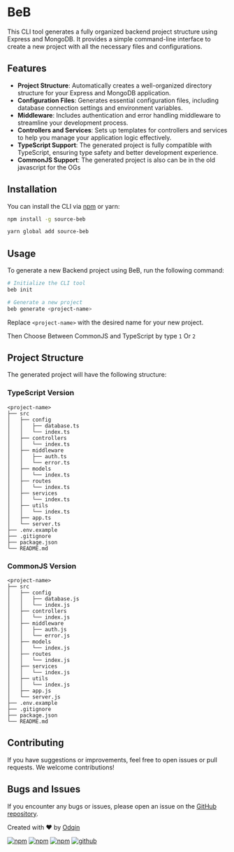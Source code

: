 # BeB

This CLI tool generates a fully organized backend project structure using Express and MongoDB. It provides a simple command-line interface to create a new project with all the necessary files and configurations.

## Features

- **Project Structure**: Automatically creates a well-organized directory structure for your Express and MongoDB application.
- **Configuration Files**: Generates essential configuration files, including database connection settings and environment variables.
- **Middleware**: Includes authentication and error handling middleware to streamline your development process.
- **Controllers and Services**: Sets up templates for controllers and services to help you manage your application logic effectively.
- **TypeScript Support**: The generated project is fully compatible with TypeScript, ensuring type safety and better development experience.
- **CommonJS Support**: The generated project is also can be in the old javascript for the OGs

## Installation
You can install the CLI via [npm](https://www.npmjs.com/package/source-beb) or yarn:
```bash
npm install -g source-beb
```
```bash
yarn global add source-beb
```

## Usage

To generate a new Backend project using BeB, run the following command:

```bash
# Initialize the CLI tool
beb init
```

```bash
# Generate a new project
beb generate <project-name>
```

Replace `<project-name>` with the desired name for your new project.

Then Choose Between CommonJS and TypeScript by type `1` Or `2`

## Project Structure

The generated project will have the following structure:

### TypeScript Version
```
<project-name>
├── src
│   ├── config
│   │   ├── database.ts
│   │   └── index.ts
│   ├── controllers
│   │   └── index.ts
│   ├── middleware
│   │   ├── auth.ts
│   │   └── error.ts
│   ├── models
│   │   └── index.ts
│   ├── routes
│   │   └── index.ts
│   ├── services
│   │   └── index.ts
│   ├── utils
│   │   └── index.ts
│   ├── app.ts
│   └── server.ts
├── .env.example
├── .gitignore
├── package.json
└── README.md
```

### CommonJS Version
```
<project-name>
├── src
│   ├── config
│   │   ├── database.js
│   │   └── index.js
│   ├── controllers
│   │   └── index.js
│   ├── middleware
│   │   ├── auth.js
│   │   └── error.js
│   ├── models
│   │   └── index.js
│   ├── routes
│   │   └── index.js
│   ├── services
│   │   └── index.js
│   ├── utils
│   │   └── index.js
│   ├── app.js
│   └── server.js
├── .env.example
├── .gitignore
├── package.json
└── README.md
```


## Contributing
If you have suggestions or improvements, feel free to open issues or pull requests. We welcome contributions!

## Bugs and Issues

If you encounter any bugs or issues, please open an issue on the [GitHub repository](https://github.com/odqin/BeB).


Created with ❤️ by [Odqin](https://github.com/odqin/)


[![npm](https://img.shields.io/npm/v/source-beb)](https://www.npmjs.com/package/source-beb)
[![npm](https://img.shields.io/npm/l/source-beb)](https://www.npmjs.com/package/source-beb)
[![npm](https://img.shields.io/npm/dt/source-beb)](https://www.npmjs.com/package/source-beb)
[![github](https://img.shields.io/github/last-commit/odqin/BeB)](https://github.com/odqin/BeB)
